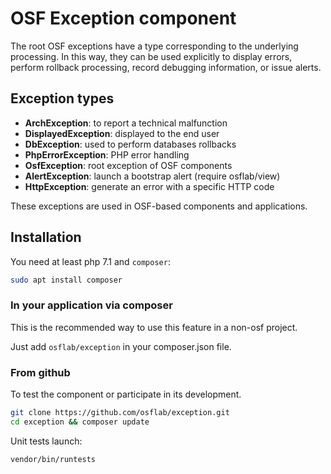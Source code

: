 # OSF Exception component

The root OSF exceptions have a type corresponding to the underlying processing.
In this way, they can be used explicitly to display errors, perform rollback
processing, record debugging information, or issue alerts.

## Exception types

* **ArchException**: to report a technical malfunction
* **DisplayedException**: displayed to the end user
* **DbException**: used to perform databases rollbacks
* **PhpErrorException**: PHP error handling
* **OsfException**: root exception of OSF components
* **AlertException**: launch a bootstrap alert (require osflab/view)
* **HttpException**: generate an error with a specific HTTP code

These exceptions are used in OSF-based components and applications.

## Installation

You need at least php 7.1 and `composer`:

```bash
sudo apt install composer
```

### In your application via composer

This is the recommended way to use this feature in a non-osf project.

Just add `osflab/exception` in your composer.json file.

### From github

To test the component or participate in its development.

```bash
git clone https://github.com/osflab/exception.git
cd exception && composer update
```

Unit tests launch:

```bash
vendor/bin/runtests
```
